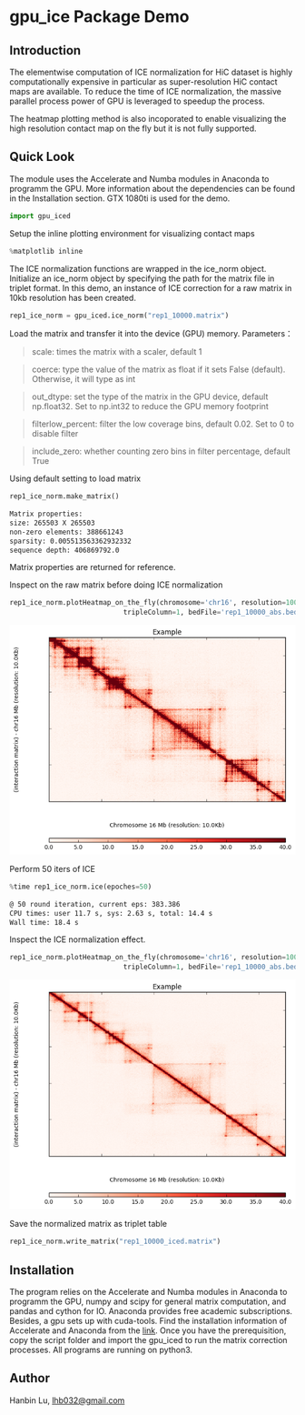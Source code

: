 
# gpu_ice Package Demo

## Introduction
The elementwise computation of ICE normalization for HiC dataset is highly computationally expensive in particular as super-resolution HiC contact maps are available. To reduce the time of ICE normalization, the massive parallel process power of GPU is leveraged to speedup the process.

The heatmap plotting method is also incoporated to enable visualizing the high resolution contact map on the fly but it is not fully supported. 

## Quick Look

The module uses the Accelerate and Numba modules in Anaconda to programm the GPU. More information about
the dependencies can be found in the Installation section. GTX 1080ti is used for the demo.


```python
import gpu_iced
```

Setup the inline plotting environment for visualizing contact maps


```python
%matplotlib inline
```

The ICE normalization functions are wrapped in the ice_norm object. Initialize an ice_norm object by specifying the path for the matrix file in triplet format. In this demo, an instance of ICE correction for a raw matrix in 10kb resolution has been created.


```python
rep1_ice_norm = gpu_iced.ice_norm("rep1_10000.matrix")
```

Load the matrix and transfer it into the device (GPU) memory. Parameters：
> scale: times the matrix with a scaler, default 1

> coerce: type the value of the matrix as float if it sets False (default). Otherwise, it will type as int

> out_dtype: set the type of the matrix in the GPU device, default np.float32. Set to np.int32 to reduce the GPU memory footprint

> filterlow_percent: filter the low coverage bins, default 0.02. Set to 0 to disable filter

> include_zero: whether counting zero bins in filter percentage, default True

Using default setting to load matrix


```python
rep1_ice_norm.make_matrix()
```

    Matrix properties:
    size: 265503 X 265503
    non-zero elements: 388661243
    sparsity: 0.005513563362932332
    sequence depth: 406869792.0


Matrix properties are returned for reference.

Inspect on the raw matrix before doing ICE normalization


```python
rep1_ice_norm.plotHeatmap_on_the_fly(chromosome='chr16', resolution=10000, names='Example', start=2200, end=2650, 
                            tripleColumn=1, bedFile='rep1_10000_abs.bed', matrixMax = 40, upSide=1,heatmapColor=1)
```


![png](plots/output_13_0.png)


Perform 50 iters of ICE


```python
%time rep1_ice_norm.ice(epoches=50)
```

    @ 50 round iteration, current eps: 383.386
    CPU times: user 11.7 s, sys: 2.63 s, total: 14.4 s
    Wall time: 18.4 s


Inspect the ICE normalization effect.


```python
rep1_ice_norm.plotHeatmap_on_the_fly(chromosome='chr16', resolution=10000, names='Example', start=2200, end=2650, 
                            tripleColumn=1, bedFile='rep1_10000_abs.bed', matrixMax = 40, upSide=1,heatmapColor=1)
```


![png](plots/output_17_0.png)


Save the normalized matrix as triplet table


```python
rep1_ice_norm.write_matrix("rep1_10000_iced.matrix")
```

## Installation

The program relies on the Accelerate and Numba modules in Anaconda to programm the GPU, numpy and scipy for general matrix computation, and pandas and cython for IO. Anaconda provides free academic subscriptions. Besides, a gpu sets up with cuda-tools. Find the installation information of Accelerate and Anaconda from the [link](https://docs.continuum.io/accelerate/#installation). Once you have the prerequisition, copy the script folder and import the gpu_iced to run the matrix correction processes. All programs are running on python3.

## Author

Hanbin Lu, lhb032@gmail.com
